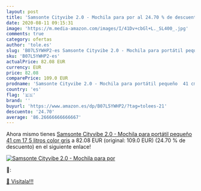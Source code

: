 ```yaml
---
layout: post
title: 'Samsonte Cityvibe 2.0 - Mochila para por al 24.70 % de descuento'
date: 2020-08-11 09:15:31
image: 'https://m.media-amazon.com/images/I/41Dv+cbGl+L._SL400_.jpg'
comments: true
category: ofertas
author: 'tole.es'
slug: 'B07L5YWHP2-es Samsonte Cityvibe 2.0 - Mochila para portátil pequeño 41...'
sku: 'B07L5YWHP2-es'
actualPrice: 82.08 EUR
currency: EUR
price: 82.08
comparePrice: 109.0 EUR
prodname: 'Samsonte Cityvibe 2.0 - Mochila para portátil pequeño  41 cm  17 5 litros  color gris'
country: 'es'
flag: '🇪🇸'
brand: ''
buyurl: 'https://www.amazon.es/dp/B07L5YWHP2/?tag=tolees-21'
descuento: '24.70'
average: '86.26666666666667'
---
```


Ahora mismo tienes [Samsonte Cityvibe 2.0 - Mochila para portátil pequeño  41 cm  17 5 litros  color gris](https://www.amazon.es/dp/B07L5YWHP2/?tag=tolees-21) a 82.08 EUR (original: 109.0 EUR) (24.70 %  de descuento) en el siguiente enlace!

[![Samsonte Cityvibe 2.0 - Mochila para por](https://m.media-amazon.com/images/I/41Dv+cbGl+L._SL400_.jpg)](https://www.amazon.es/dp/B07L5YWHP2/?tag=tolees-21)

🔎:


[🛒 Visítala!!!](https://www.amazon.es/dp/B07L5YWHP2/?tag=tolees-21)
